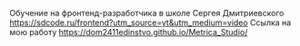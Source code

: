 Обучение на фронтенд-разработчика в школе Сергея Дмитриевского https://sdcode.ru/frontend?utm_source=yt&utm_medium=video
Ссылка на мою работу https://dom2411edinstvo.github.io/Metrica_Studio/
